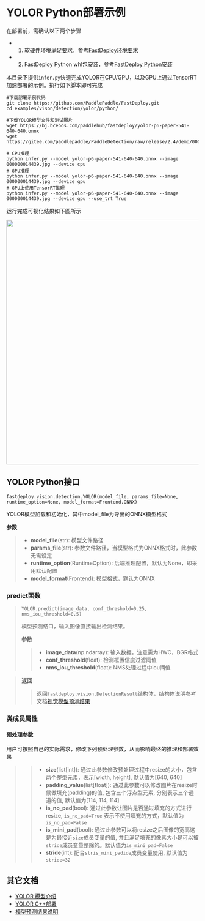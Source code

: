 # YOLOR Python部署示例

在部署前，需确认以下两个步骤

- 1. 软硬件环境满足要求，参考[FastDeploy环境要求](../../../../../docs/the%20software%20and%20hardware%20requirements.md)  
- 2. FastDeploy Python whl包安装，参考[FastDeploy Python安装](../../../../../docs/quick_start)

本目录下提供`infer.py`快速完成YOLOR在CPU/GPU，以及GPU上通过TensorRT加速部署的示例。执行如下脚本即可完成

```
#下载部署示例代码
git clone https://github.com/PaddlePaddle/FastDeploy.git
cd examples/vison/detection/yolor/python/

#下载YOLOR模型文件和测试图片
wget https://bj.bcebos.com/paddlehub/fastdeploy/yolor-p6-paper-541-640-640.onnx
wget https://gitee.com/paddlepaddle/PaddleDetection/raw/release/2.4/demo/000000014439.jpg

# CPU推理
python infer.py --model yolor-p6-paper-541-640-640.onnx --image 000000014439.jpg --device cpu
# GPU推理
python infer.py --model yolor-p6-paper-541-640-640.onnx --image 000000014439.jpg --device gpu
# GPU上使用TensorRT推理
python infer.py --model yolor-p6-paper-541-640-640.onnx --image 000000014439.jpg --device gpu --use_trt True
```

运行完成可视化结果如下图所示

<img width="640" src="https://user-images.githubusercontent.com/67993288/184301926-fa3711bf-5984-4e61-9c98-7fdeacb622e9.jpg">

## YOLOR Python接口

```
fastdeploy.vision.detection.YOLOR(model_file, params_file=None, runtime_option=None, model_format=Frontend.ONNX)
```

YOLOR模型加载和初始化，其中model_file为导出的ONNX模型格式

**参数**

> * **model_file**(str): 模型文件路径
> * **params_file**(str): 参数文件路径，当模型格式为ONNX格式时，此参数无需设定
> * **runtime_option**(RuntimeOption): 后端推理配置，默认为None，即采用默认配置
> * **model_format**(Frontend): 模型格式，默认为ONNX

### predict函数

> ```
> YOLOR.predict(image_data, conf_threshold=0.25, nms_iou_threshold=0.5)
> ```
>
> 模型预测结口，输入图像直接输出检测结果。
>
> **参数**
>
> > * **image_data**(np.ndarray): 输入数据，注意需为HWC，BGR格式
> > * **conf_threshold**(float): 检测框置信度过滤阈值
> > * **nms_iou_threshold**(float): NMS处理过程中iou阈值

> **返回**
>
> > 返回`fastdeploy.vision.DetectionResult`结构体，结构体说明参考文档[视觉模型预测结果](../../../../../docs/api/vision_results/)

### 类成员属性
#### 预处理参数
用户可按照自己的实际需求，修改下列预处理参数，从而影响最终的推理和部署效果

> > * **size**(list[int]): 通过此参数修改预处理过程中resize的大小，包含两个整型元素，表示[width, height], 默认值为[640, 640]
> > * **padding_value**(list[float]): 通过此参数可以修改图片在resize时候做填充(padding)的值, 包含三个浮点型元素, 分别表示三个通道的值, 默认值为[114, 114, 114]
> > * **is_no_pad**(bool): 通过此参数让图片是否通过填充的方式进行resize, `is_no_pad=True` 表示不使用填充的方式，默认值为`is_no_pad=False`
> > * **is_mini_pad**(bool): 通过此参数可以将resize之后图像的宽高这是为最接近`size`成员变量的值, 并且满足填充的像素大小是可以被`stride`成员变量整除的。默认值为`is_mini_pad=False`
> > * **stride**(int): 配合`stris_mini_padide`成员变量使用, 默认值为`stride=32`



## 其它文档

- [YOLOR 模型介绍](..)
- [YOLOR C++部署](../cpp)
- [模型预测结果说明](../../../../../docs/api/vision_results/)
